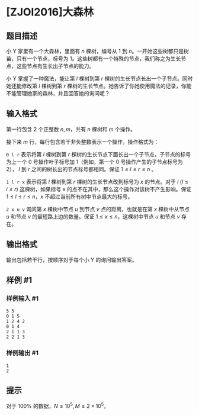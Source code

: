 # [ZJOI2016]大森林

## 题目描述

小 Y 家里有一个大森林，里面有 $n$ 棵树，编号从 $1$ 到 $n$。一开始这些树都只是树苗，只有一个节点，标号为 $1$。这些树都有一个特殊的节点，我们称之为生长节点，这些节点有生长出子节点的能力。

小 Y 掌握了一种魔法，能让第 $l$ 棵树到第 $r$ 棵树的生长节点长出一个子节点。同时她还能修改第 $l$ 棵树到第 $r$ 棵树的生长节点。她告诉了你她使用魔法的记录，你能不能管理她家的森林，并且回答她的询问呢？


## 输入格式

第一行包含 $2$ 个正整数 $n,m$，共有 $n$ 棵树和 $m$ 个操作。

接下来 $m$ 行，每行包含若干非负整数表示一个操作，操作格式为：

`0 l r` 表示将第 $l$ 棵树到第 $r$ 棵树的生长节点下面长出一个子节点，子节点的标号为上一个 $0$ 号操作叶子标号加 $1$（例如，第一个 $0$ 号操作产生的子节点标号为 $2$）， $l$ 到 $r$ 之间的树长出的节点标号都相同。保证 $1\leq l\leq r\leq n$ 。

`1 l r x` 表示将第 $l$ 棵树到第 $r$ 棵树的生长节点改到标号为 $x$ 的节点。对于 $i$ ($l\leq i\leq r$) 这棵树，如果标号 $x$ 的点不在其中，那么这个操作对该树不产生影响。保证 $1\leq l\leq r\leq n$，$x$ 不超过当前所有树中节点最大的标号。

`2 x u v` 询问第 $x$ 棵树中节点 $u$ 到节点 $v$ 点的距离，也就是在第 $x$ 棵树中从节点 $u$ 和节点 $v$ 的最短路上边的数量。保证 $1\leq x\leq n$，这棵树中节点 $u$ 和节点 $v$ 存在。

## 输出格式

输出包括若干行，按顺序对于每个小 Y 的询问输出答案。


## 样例 #1

### 样例输入 #1
```
5 5
0 1 5
1 2 4 2
0 1 4
2 1 1 3
2 2 1 3
```

### 样例输出 #1

```
1
2
```

## 提示

对于 $100\%$ 的数据，$N\leq 10^5,M\leq 2\times 10^5$。
